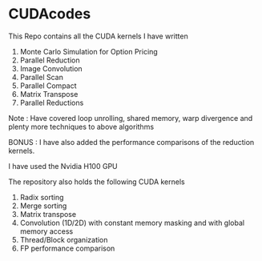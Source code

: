 # CUDAcodes

This Repo contains all the CUDA kernels I have written

1) Monte Carlo Simulation for Option Pricing
2) Parallel Reduction
3) Image Convolution
4) Parallel Scan
5) Parallel Compact
6) Matrix Transpose 
7) Parallel Reductions

Note : Have covered loop unrolling, shared memory, warp divergence and plenty more techniques to above algorithms

BONUS : I have also added the performance comparisons of the reduction kernels. 

I have used the Nvidia H100 GPU

The repository also holds the following CUDA kernels 

1) Radix sorting
2) Merge sorting
3) Matrix transpose
4) Convolution (1D/2D) with constant memory masking and with global memory access
5) Thread/Block organization
6) FP performance comparison 


